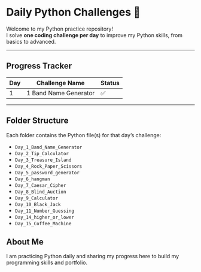 # Daily Python Challenges 🐍

Welcome to my Python practice repository!  
I solve **one coding challenge per day** to improve my Python skills, from basics to advanced.

---

## Progress Tracker

| Day | Challenge Name | Status |
|-----|----------------|--------|
| 1 | 1 Band Name Generator | ✅ || 2 | 2 Tip Calculator | ✅ || 3 | 3 Treasure Island | ✅ || 4 | 4 Rock Paper Scissors | ✅ || 5 | 5 Password Generator | ✅ || 6 | 6 Hangman | ✅ || 7 | 7 Caesar Cipher | ✅ || 8 | 8 Blind Auction | ✅ || 9 | 9 Calculator | ✅ || 10 | 10 Black Jack | ✅ || 11 | 11 Number Guessing | ✅ || 12 | 14 Higher Or Lower | ✅ || 13 | 15 Coffee Machine | ✅ || 14 | [Next Challenge Name] | ❌ |

---

## Folder Structure
Each folder contains the Python file(s) for that day’s challenge:

- `Day_1_Band_Name_Generator`
- `Day_2_Tip_Calculator`
- `Day_3_Treasure_Island`
- `Day_4_Rock_Paper_Scissors`
- `Day_5_password_generator`
- `Day_6_hangman`
- `Day_7_Caesar_Cipher`
- `Day_8_Blind_Auction`
- `Day_9_Calculator`
- `Day_10_Black_Jack`
- `Day_11_Number_Guessing`
- `Day_14_higher_or_lower`
- `Day_15_Coffee_Machine`

## About Me
I am practicing Python daily and sharing my progress here to build my programming skills and portfolio.
